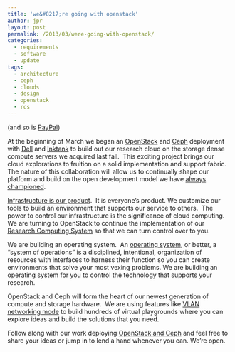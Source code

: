 ```yaml
---
title: 'we&#8217;re going with openstack'
author: jpr
layout: post
permalink: /2013/03/were-going-with-openstack/
categories:
  - requirements
  - software
  - update
tags:
  - architecture
  - ceph
  - clouds
  - design
  - openstack
  - rcs
---
```

(and so is [PayPal][1])

At the beginning of March we began an [OpenStack][2] and [Ceph][3] deployment with [Dell][4] and [Inktank][5] to build out our research cloud on the storage dense compute servers we acquired last fall.  This exciting project brings our cloud explorations to fruition on a solid implementation and support fabric.  The nature of this collaboration will allow us to continually shape our platform and build on the open development model we have [always championed][6].

[Infrastructure is our product][7].  It is everyone&#8217;s product. We customize our tools to build an environment that supports our service to others.  The power to control our infrastructure is the significance of cloud computing.  We are turning to OpenStack to continue the implementation of our [Research Computing System][8] so that we can turn control over to you.

We are building an operating system.  An [operating system][9], or better, a &#8220;system of operations&#8221; is a disciplined, intentional, organization of resources with interfaces to harness their function so you can create environments that solve your most vexing problems. We are building an operating system for you to control the technology that supports your research.<!--more-->

OpenStack and Ceph will form the heart of our newest generation of compute and storage hardware.  We are using features like [VLAN networking mode][10] to build hundreds of virtual playgrounds where you can explore ideas and build the solutions that you need.

Follow along with our work deploying [OpenStack and Ceph][11] and feel free to  share your ideas or jump in to lend a hand whenever you can. We&#8217;re open.

 [1]: http://www.forbes.com/sites/reuvencohen/2013/03/26/paypal-to-drop-vmware-from-80000-servers-and-replace-it-with-openstack/
 [2]: http://www.openstack.org/
 [3]: http://ceph.com/
 [4]: http://www.dell.com/Learn/us/en/19/dell-cloud-computing
 [5]: http://www.inktank.com/dell/
 [6]: https://dev.uabgrid.uab.edu/
 [7]: http://blogs.vmware.com/console/author/bbalkansky
 [8]: https://docs.uabgrid.uab.edu/
 [9]: http://www.ibm.com/developerworks/linux/library/l-linux-kernel/
 [10]: http://docs.openstack.org/trunk/openstack-compute/admin/content/configuring-vlan-networking.html
 [11]: https://dev.uabgrid.uab.edu/wiki/OpenStackPlusCeph